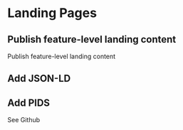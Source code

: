 # Landing Pages



## Publish feature-level landing content

Publish feature-level landing content

## Add JSON-LD


## Add PIDS
See Github
